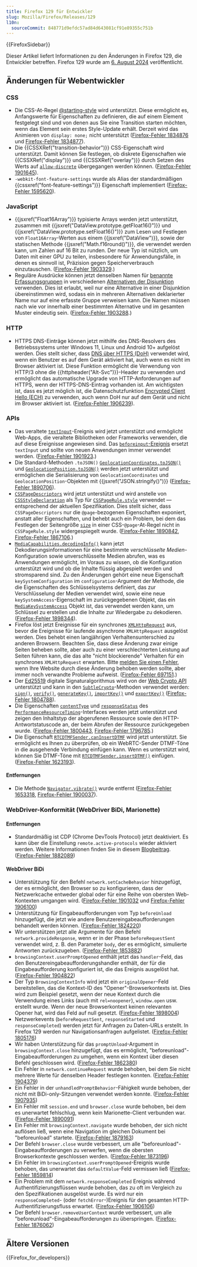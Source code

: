 ```yaml
---
title: Firefox 129 für Entwickler
slug: Mozilla/Firefox/Releases/129
l10n:
  sourceCommit: 848771d9efdc57ad84d643081cf91e89355c751b
---
```


{{FirefoxSidebar}}

Dieser Artikel liefert Informationen zu den Änderungen in Firefox 129, die Entwickler betreffen. Firefox 129 wurde am [6. August 2024](https://whattrainisitnow.com/release/?version=129) veröffentlicht.

## Änderungen für Webentwickler

### CSS

- Die CSS-At-Regel [@starting-style](/de/docs/Web/CSS/@starting-style) wird unterstützt. Diese ermöglicht es, Anfangswerte für Eigenschaften zu definieren, die auf einem Element festgelegt sind und von denen aus Sie eine Transition starten möchten, wenn das Element sein erstes Style-Update erhält. Derzeit wird das Animieren von `display: none;` nicht unterstützt ([Firefox-Fehler 1834876](https://bugzil.la/1834876) und [Firefox-Fehler 1834877](https://bugzil.la/1834877)).
- Die {{CSSXRef("transition-behavior")}} CSS-Eigenschaft wird unterstützt. Damit können Sie festlegen, ob diskrete Eigenschaften wie {{CSSXRef("display")}} und {{CSSXRef("overlay")}} durch Setzen des Werts auf [`allow-discrete`](/de/docs/Web/CSS/transition-behavior#allow-discrete) übergegangen werden können. ([Firefox-Fehler 1901645](https://bugzil.la/1901645)).
- `-webkit-font-feature-settings` wurde als Alias der standardmäßigen {{cssxref("font-feature-settings")}} Eigenschaft implementiert ([Firefox-Fehler 1595620](https://bugzil.la/1595620)).

### JavaScript

- {{jsxref("Float16Array")}} typisierte Arrays werden jetzt unterstützt, zusammen mit {{jsxref("DataView.prototype.getFloat16()")}} und {{jsxref("DataView.prototype.setFloat16()")}} zum Lesen und Festlegen von `Float16Array`-Werten aus einem {{jsxref("DataView")}}, sowie der statischen Methode {{jsxref("Math.f16round()")}}, die verwendet werden kann, um Zahlen auf 16 Bit zu runden. Der neue Typ ist nützlich, um Daten mit einer GPU zu teilen, insbesondere für Anwendungsfälle, in denen es sinnvoll ist, Präzision gegen Speicherverbrauch einzutauschen. ([Firefox-Fehler 1903329](https://bugzil.la/1903329).)
- Reguläre Ausdrücke können jetzt denselben Namen für [benannte Erfassungsgruppen](/de/docs/Web/JavaScript/Reference/Regular_expressions/Named_capturing_group) in verschiedenen [Alternativen der Disjunktion](/de/docs/Web/JavaScript/Reference/Regular_expressions/Disjunction) verwenden. Dies ist erlaubt, weil nur eine Alternative in einer Disjunktion übereinstimmen wird, sodass ein in mehreren Alternativen deklarierter Name nur auf eine erfasste Gruppe verweisen kann. Die Namen müssen nach wie vor innerhalb einer bestimmten Alternative und im gesamten Muster eindeutig sein. ([Firefox-Fehler 1903288](https://bugzil.la/1903288).)

### HTTP

- HTTPS DNS-Einträge können jetzt mithilfe des DNS-Resolvers des Betriebssystems unter Windows 11, Linux und Android 10+ aufgelöst werden. Dies stellt sicher, dass [DNS über HTTPS (DoH)](https://support.mozilla.org/en-US/kb/dns-over-https-doh-faqs) verwendet wird, wenn ein Benutzer es auf dem Gerät aktiviert hat, auch wenn es nicht im Browser aktiviert ist. Diese Funktion ermöglicht die Verwendung von HTTP/3 ohne die {{httpheader("Alt-Svc")}}-Header zu verwenden und ermöglicht das automatische Upgrade von HTTP-Anforderungen auf HTTPS, wenn der HTTPS-DNS-Eintrag vorhanden ist. Am wichtigsten ist, dass es jetzt möglich ist, die Datenschutzfunktion [Encrypted Client Hello (ECH)](https://support.mozilla.org/en-US/kb/faq-encrypted-client-hello) zu verwenden, auch wenn DoH nur auf dem Gerät und nicht im Browser aktiviert ist. ([Firefox-Fehler 1906239](https://bugzil.la/1906239)).

### APIs

- Das veraltete [`textInput`](/de/docs/Web/API/TextEvent)-Ereignis wird jetzt unterstützt und ermöglicht Web-Apps, die veraltete Bibliotheken oder Frameworks verwenden, die auf diese Ereignisse angewiesen sind.
  Das [`beforeinput`-Ereignis](/de/docs/Web/API/Element/beforeinput_event) ersetzt `textInput` und sollte von neuen Anwendungen immer verwendet werden.
  ([Firefox-Fehler 1901923](https://bugzil.la/1901923).)
- Die Standard-Methoden `.toJSON()` [`GeolocationCoordinates.toJSON()`](/de/docs/Web/API/GeolocationCoordinates/toJSON) und [`GeolocationPosition.toJSON()`](/de/docs/Web/API/GeolocationPosition/toJSON) werden jetzt unterstützt und ermöglichen die Serialisierung von `GeolocationCoordinates` und `GeolocationPosition`-Objekten mit {{jsxref("JSON.stringify()")}} ([Firefox-Fehler 1890706](https://bugzil.la/1890706)).
- [`CSSPageDescriptors`](/de/docs/Web/API/CSSPageDescriptors) wird jetzt unterstützt und wird anstelle von [`CSSStyleDeclaration`](/de/docs/Web/API/CSSStyleDeclaration) als Typ für [`CSSPageRule.style`](/de/docs/Web/API/CSSPageRule/style) verwendet — entsprechend der aktuellen Spezifikation.
  Dies stellt sicher, dass `CSSPageDescriptors` nur die `@page`-bezogenen Eigenschaften exponiert, anstatt aller Eigenschaften, und behebt auch ein Problem, bei dem das Festlegen der Seitengröße [`size`](/de/docs/Web/CSS/@page/size) in einer CSS-`@page`-At-Regel nicht in `CSSPageRule.style` widergespiegelt wurde.
  ([Firefox-Fehler 1890842](https://bugzil.la/1890842), [Firefox-Fehler 1867106](https://bugzil.la/1867106).)
- [`MediaCapabilities.decodingInfo()`](/de/docs/Web/API/MediaCapabilities/decodingInfo) kann jetzt Dekodierungsinformationen für eine bestimmte _verschlüsselte Medien_-Konfiguration sowie unverschlüsselte Medien abrufen, was es Anwendungen ermöglicht, im Voraus zu wissen, ob die Konfiguration unterstützt wird und ob die Inhalte flüssig abgespielt werden und stromsparend sind. Zu den Änderungen gehört eine neue Eigenschaft `keySystemConfiguration` im `configuration`-Argument der Methode, die die Eigenschaften des Schlüsselsystems definiert, das zur Verschlüsselung der Medien verwendet wird, sowie eine neue `keySystemAccess`-Eigenschaft im zurückgegebenen Objekt, das ein [`MediaKeySystemAccess`](/de/docs/Web/API/MediaKeySystemAccess) Objekt ist, das verwendet werden kann, um Schlüssel zu erstellen und die Inhalte zur Wiedergabe zu dekodieren. ([Firefox-Fehler 1898344](https://bugzil.la/1898344)).
- Firefox löst jetzt Ereignisse für ein synchrones [`XMLHttpRequest`](/de/docs/Web/API/XMLHttpRequest) aus, bevor die Ereignisse für laufende asynchrone `XMLHttpRequest` ausgelöst werden. Dies behebt einen langjährigen Verhaltensunterschied zu anderen Browsern. Beachten Sie, dass diese Änderung zwar einige Seiten beheben sollte, aber auch zu einer verschlechterten Leistung auf Seiten führen kann, die das alte "nicht blockierende" Verhalten für ein synchrones `XMLHttpRequest` erwarten. Bitte [melden Sie einen Fehler](https://bugzil.la/), wenn Ihre Website durch diese Änderung behoben werden sollte, aber immer noch verwandte Probleme aufweist. ([Firefox-Fehler 697151](https://bugzil.la/697151).)
- Der [Ed25519](/de/docs/Web/API/SubtleCrypto/sign#ed25519) digitale Signaturalgorithmus wird von der [Web Crypto API](/de/docs/Web/API/Web_Crypto_API) unterstützt und kann in den [`SubtleCrypto`](/de/docs/Web/API/SubtleCrypto)-Methoden verwendet werden: [`sign()`](/de/docs/Web/API/SubtleCrypto/sign), [`verify()`](/de/docs/Web/API/SubtleCrypto/verify), [`generateKey()`](/de/docs/Web/API/SubtleCrypto/generateKey), [`importKey()`](/de/docs/Web/API/SubtleCrypto/importKey) und [`exportKey()`](/de/docs/Web/API/SubtleCrypto/exportKey) ([Firefox-Fehler 1804788](https://bugzil.la/1804788)).
- Die Eigenschaften [`contentType`](/de/docs/Web/API/PerformanceResourceTiming/contentType) und [`responseStatus`](/de/docs/Web/API/PerformanceResourceTiming/responseStatus) des [`PerformanceResourceTiming`](/de/docs/Web/API/PerformanceResourceTiming)-Interfaces werden jetzt unterstützt und zeigen den Inhaltstyp der abgerufenen Ressource sowie den HTTP-Antwortstatuscode an, der beim Abrufen der Ressource zurückgegeben wurde. ([Firefox-Fehler 1800443](https://bugzil.la/1800443), [Firefox-Fehler 1796785](https://bugzil.la/1796785).)
- Die Eigenschaft [`RTCDTMFSender.canInsertDTMF`](/de/docs/Web/API/RTCDTMFSender/canInsertDTMF) wird jetzt unterstützt. Sie ermöglicht es Ihnen zu überprüfen, ob ein WebRTC-Sender DTMF-Töne in die ausgehende Verbindung einfügen kann. Wenn es unterstützt wird, können Sie DTMF-Töne mit [`RTCDTMFSender.insertDTMF()`](/de/docs/Web/API/RTCDTMFSender/insertDTMF) einfügen. ([Firefox-Fehler 1623193](https://bugzil.la/1623193)).

#### Entfernungen

- Die Methode [`Navigator.vibrate()`](/de/docs/Web/API/Navigator/vibrate) wurde entfernt ([Firefox-Fehler 1653318](https://bugzil.la/1653318), [Firefox-Fehler 1900037](https://bugzil.la/1900037)).

### WebDriver-Konformität (WebDriver BiDi, Marionette)

#### Entfernungen

- Standardmäßig ist CDP (Chrome DevTools Protocol) jetzt deaktiviert. Es kann über die Einstellung `remote.active-protocols` wieder aktiviert werden. Weitere Informationen finden Sie in diesem [Blogbeitrag](https://fxdx.dev/deprecating-cdp-support-in-firefox-embracing-the-future-with-webdriver-bidi/). ([Firefox-Fehler 1882089](https://bugzil.la/1882089))

#### WebDriver BiDi

- Unterstützung für den Befehl `network.setCacheBehavior` hinzugefügt, der es ermöglicht, den Browser so zu konfigurieren, dass der Netzwerkcache entweder global oder für eine Reihe von obersten Web-Kontexten umgangen wird. ([Firefox-Fehler 1901032](https://bugzil.la/1901032) und [Firefox-Fehler 1906100](https://bugzil.la/1906100))
- Unterstützung für Eingabeaufforderungen vom Typ `beforeUnload` hinzugefügt, die jetzt wie andere Benutzereingabeaufforderungen behandelt werden können. ([Firefox-Fehler 1824220](https://bugzil.la/1824220))
- Wir unterstützen jetzt alle Argumente für den Befehl `network.provideResponse`, wenn er in der Phase `beforeRequestSent` verwendet wird, z. B. den Parameter `body`, der es ermöglicht, simulierte Antworten zurückzugeben. ([Firefox-Fehler 1853882](https://bugzil.la/1853882))
- `browsingContext.userPromptOpened` enthält jetzt das `handler`-Feld, das den Benutzereingabeaufforderungshandler enthält, der für die Eingabeaufforderung konfiguriert ist, die das Ereignis ausgelöst hat. ([Firefox-Fehler 1904822](https://bugzil.la/1904822))
- Der Typ `BrowsingContextInfo` wird jetzt ein `originalOpener`-Feld bereitstellen, das die Kontext-ID des "Opener"-Browserkontexts ist. Dies wird zum Beispiel gesetzt, wenn der neue Kontext durch die Verwendung eines Links (auch mit `rel=noopener`), `window.open` usw. erstellt wurde. Wenn der neue Browserkontext keinen relevanten Opener hat, wird das Feld auf null gesetzt. ([Firefox-Fehler 1898004](https://bugzil.la/1898004))
- Netzwerkevents (`beforeRequestSent`, `responseStarted` und `responseCompleted`) werden jetzt für Anfragen zu Daten-URLs erstellt. In Firefox 129 werden nur Navigationsanfragen aufgelistet. ([Firefox-Fehler 1805176](https://bugzil.la/1805176))
- Wir haben Unterstützung für das `promptUnload`-Argument in `browsingContext.close` hinzugefügt, das es ermöglicht, "beforeunload"-Eingabeaufforderungen zu umgehen, wenn ein Kontext über diesen Befehl geschlossen wird. ([Firefox-Fehler 1862380](https://bugzil.la/1862380))
- Ein Fehler in `network.continueRequest` wurde behoben, bei dem Sie nicht mehrere Werte für denselben Header festlegen konnten. ([Firefox-Fehler 1904379](https://bugzil.la/1904379))
- Ein Fehler in der `unhandledPromptBehavior`-Fähigkeit wurde behoben, der nicht mit BiDi-only-Sitzungen verwendet werden konnte. ([Firefox-Fehler 1907935](https://bugzil.la/1907935))
- Ein Fehler mit `session.end` und `browser.close` wurde behoben, bei dem es unerwartet fehlschlug, wenn kein Marionette-Client verbunden war. ([Firefox-Fehler 1890091](https://bugzil.la/1890091))
- Ein Fehler mit `browsingContext.navigate` wurde behoben, der sich nicht auflösen ließ, wenn eine Navigation im gleichen Dokument bei "beforeunload" startete. ([Firefox-Fehler 1879163](https://bugzil.la/1879163))
- Der Befehl `browser.close` wurde verbessert, um alle "beforeunload"-Eingabeaufforderungen zu verwerfen, wenn die obersten Browserkontexte geschlossen werden. ([Firefox-Fehler 1873196](https://bugzil.la/1873196))
- Ein Fehler im `browsingContext.userPromptOpened`-Ereignis wurde behoben, das unerwartet das `defaultValue`-Feld vermissen ließ ([Firefox-Fehler 1859814](https://bugzil.la/1859814))
- Ein Problem mit dem `network.responseCompleted` Ereignis während Authentifizierungsflüssen wurde behoben, das zu oft im Vergleich zu den Spezifikationen ausgelöst wurde. Es wird nur ein `responseCompleted`- (oder `fetchError`-)Ereignis für den gesamten HTTP-Authentifizierungsfluss erwartet. ([Firefox-Fehler 1906106](https://bugzil.la/1906106))
- Der Befehl `browser.removeUserContext` wurde verbessert, um alle "beforeunload"-Eingabeaufforderungen zu überspringen. ([Firefox-Fehler 1876062](https://bugzil.la/1876062))

## Ältere Versionen

{{Firefox_for_developers}}
